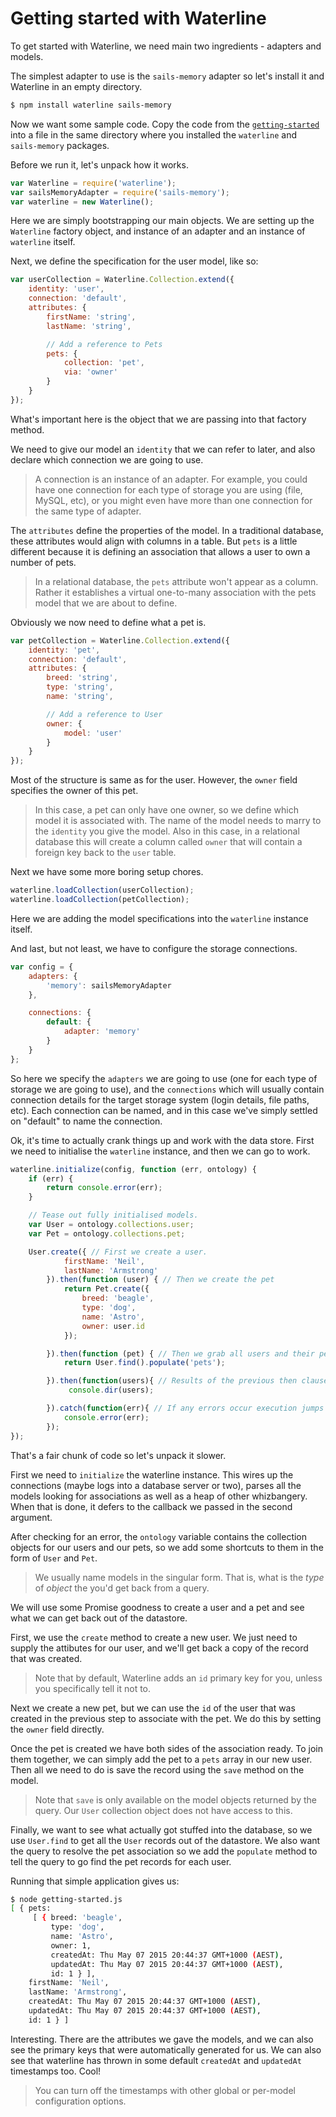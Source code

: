 # Getting started with Waterline

To get started with Waterline, we need main two ingredients -  adapters and models.

The simplest adapter to use is the `sails-memory` adapter so let's install it and Waterline in an empty directory.

```sh
$ npm install waterline sails-memory
```

Now we want some sample code. Copy the code from the [`getting-started`](../examples/src/getting-started.js) into a file in the same directory where you installed the `waterline` and `sails-memory` packages.

Before we run it, let's unpack how it works.

```js
var Waterline = require('waterline');
var sailsMemoryAdapter = require('sails-memory');
var waterline = new Waterline();
```

Here we are simply bootstrapping our main objects. We are setting up the `Waterline` factory object, and instance of an adapter and an instance of `waterline` itself.

Next, we define the specification for the user model, like so:

```js
var userCollection = Waterline.Collection.extend({
	identity: 'user',
	connection: 'default',
	attributes: {
		firstName: 'string',
		lastName: 'string',

		// Add a reference to Pets
		pets: {
			collection: 'pet',
			via: 'owner'
		}
	}
});
```

What's important here is the object that we are passing into that factory method.

We need to give our model an `identity` that we can refer to later, and also declare which connection we are going to use.

> A connection is an instance of an adapter. For example, you could have one connection for each type of storage you are using (file, MySQL, etc), or you might even have more than one connection for the same type of adapter.

The `attributes` define the properties of the model. In a traditional database, these attributes would align with columns in a table. But `pets` is a little different because it is defining an association that allows a user to own a number of pets.

> In a relational database, the `pets` attribute won't appear as a column. Rather it establishes a virtual one-to-many association with the pets model that we are about to define.

Obviously we now need to define what a pet is.

```js
var petCollection = Waterline.Collection.extend({
	identity: 'pet',
	connection: 'default',
	attributes: {
		breed: 'string',
		type: 'string',
		name: 'string',

		// Add a reference to User
		owner: {
			model: 'user'
		}
	}
});
```

Most of the structure is same as for the user. However, the `owner` field specifies the owner of this pet.

> In this case, a pet can only have one owner, so we define which model it is associated with. The name of the model needs to marry to the `identity` you give the model. Also in this case, in a relational database this will create a column called `owner` that will contain a foreign key back to the `user` table.

Next we have some more boring setup chores.

```js
waterline.loadCollection(userCollection);
waterline.loadCollection(petCollection);
```

Here we are adding the model specifications into the `waterline` instance itself.

And last, but not least, we have to configure the storage connections.

```js
var config = {
	adapters: {
		'memory': sailsMemoryAdapter
	},

	connections: {
		default: {
			adapter: 'memory'
		}
	}
};
```

So here we specify the `adapters` we are going to use (one for each type of storage we are going to use), and the `connections` which will usually contain connection details for the target storage system (login details, file paths, etc). Each connection can be named, and in this case we've simply settled on "default" to name the connection.

Ok, it's time to actually crank things up and work with the data store. First we need to initialise the `waterline` instance, and then we can go to work.

```js
waterline.initialize(config, function (err, ontology) {
	if (err) {
		return console.error(err);
	}

	// Tease out fully initialised models.
	var User = ontology.collections.user;
	var Pet = ontology.collections.pet;

    User.create({ // First we create a user.
            firstName: 'Neil',
            lastName: 'Armstrong'
        }).then(function (user) { // Then we create the pet
            return Pet.create({
                breed: 'beagle',
                type: 'dog',
                name: 'Astro',
                owner: user.id
            });

        }).then(function (pet) { // Then we grab all users and their pets
            return User.find().populate('pets');

        }).then(function(users){ // Results of the previous then clause are passed to the next
             console.dir(users);

        }).catch(function(err){ // If any errors occur execution jumps to the catch block.
			console.error(err);
		});
});
```

That's a fair chunk of code so let's unpack it slower.

First we need to `initialize` the waterline instance. This wires up the connections (maybe logs into a database server or two), parses all the models looking for associations as well as a heap of other whizbangery. When that is done, it defers to the callback we passed in the second argument.

After checking for an error, the `ontology` variable contains the collection objects for our users and our pets, so we add some shortcuts to them in the form of `User` and `Pet`.

> We usually name models in the singular form. That is, what is the _type_ of _object_ the you'd get back from a query.

We will use some Promise goodness to create a user and a pet and see what we can get back out of the datastore.

First, we use the `create` method to create a new user. We just need to supply the attibutes for our user, and we'll get back a copy of the record that was created.

> Note that by default, Waterline adds an `id` primary key for you, unless you specifically tell it not to.

Next we create a new pet, but we can use the `id` of the user that was created in the previous step to associate with the pet. We do this by setting the `owner` field directly.

Once the pet is created we have both sides of the association ready. To join them together, we can simply add the pet to a `pets` array in our new user. Then all we need to do is save the record using the `save` method on the model.

> Note that `save` is only available on the model objects returned by the query. Our `User` collection object does not have access to this.

Finally, we want to see what actually got stuffed into the database, so we use `User.find` to get all the `User` records out of the datastore. We also want the query to resolve the pet association so we add the `populate` method to tell the query to go find the pet records for each user.

Running that simple application gives us:

```sh
$ node getting-started.js
[ { pets:
     [ { breed: 'beagle',
         type: 'dog',
         name: 'Astro',
         owner: 1,
         createdAt: Thu May 07 2015 20:44:37 GMT+1000 (AEST),
         updatedAt: Thu May 07 2015 20:44:37 GMT+1000 (AEST),
         id: 1 } ],
    firstName: 'Neil',
    lastName: 'Armstrong',
    createdAt: Thu May 07 2015 20:44:37 GMT+1000 (AEST),
    updatedAt: Thu May 07 2015 20:44:37 GMT+1000 (AEST),
    id: 1 } ]
```

Interesting. There are the attributes we gave the models, and we can also see the primary keys that were automatically generated for us. We can also see that waterline has thrown in some default `createdAt` and `updatedAt` timestamps too. Cool!

> You can turn off the timestamps with other global or per-model configuration options.
